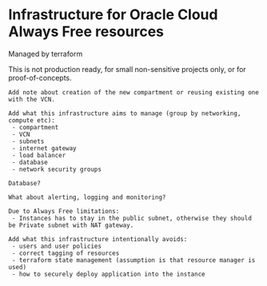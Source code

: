 # Infrastructure for Oracle Cloud Always Free resources
Managed by terraform

This is not production ready, for small non-sensitive projects only, or for proof-of-concepts.

```
Add note about creation of the new compartment or reusing existing one with the VCN.

Add what this infrastructure aims to manage (group by networking, compute etc):
 - compartment
 - VCN
 - subnets
 - internet gateway
 - load balancer
 - database
 - network security groups

Database?

What about alerting, logging and monitoring?

Due to Always Free limitations:
 - Instances has to stay in the public subnet, otherwise they should be Private subnet with NAT gateway.

Add what this infrastructure intentionally avoids:
 - users and user policies
 - correct tagging of resources
 - terraform state management (assumption is that resource manager is used)
 - how to securely deploy application into the instance
```